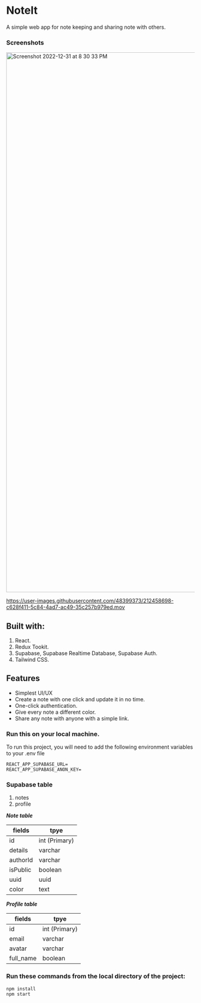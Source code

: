 # NoteIt
A simple web app for note keeping and sharing note with others.

### Screenshots
<img width="1440" alt="Screenshot 2022-12-31 at 8 30 33 PM" src="https://user-images.githubusercontent.com/48399373/212338762-b74de505-348a-4f4f-b1c3-c046b487c6ce.png">

https://user-images.githubusercontent.com/48399373/212458698-c628f411-5c84-4ad7-ac49-35c257b979ed.mov

## Built with:
1. React.
2. Redux Tookit.
3. Supabase, Supabase Realtime Database, Supabase Auth.
4. Tailwind CSS.

## Features

- Simplest UI/UX
- Create a note with one click and update it in no time.
- One-click authentication.
- Give every note a different color.
- Share any note with anyone with a simple link.


### Run this on your local machine.
To run this project, you will need to add the following environment variables to your .env file

```
REACT_APP_SUPABASE_URL=
REACT_APP_SUPABASE_ANON_KEY=
```

### Supabase table
1. notes
2. profile

***Note table***

| fields          | tpye           |
| --------------  | -------------- |
| id              | int (Primary)  |
| details         | varchar        |
| authorId        | varchar        |
| isPublic        | boolean        |
| uuid            | uuid           |
| color           | text           |

***Profile table***

| fields          | tpye           |
| --------------  | -------------- |
| id              | int (Primary)  |
| email           | varchar        |
| avatar          | varchar        |
| full_name       | boolean        |


### Run these commands from the local directory of the project:

```
npm install
npm start
```
